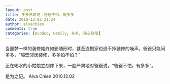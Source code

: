 ```yaml
---
layout: post
title: 多多养成记：爸爸不怕，有多多
date: 2010-12-02 21:24
author: alvachien
comments: true
categories: [Duoduo, Family, 多多, 随心随笔]
---
```

当噩梦一样的装修始终如影随形时，甚至连搬家也逃不掉装修的噪声。爸爸只能问多多，“隔壁邻居装修，多多怕不怕？”

正在喝水的小姑娘立刻停下来，一脸严肃地对爸爸说，“爸爸不怕，有多多”。

是为之记。
Alva Chien
2010.12.02
